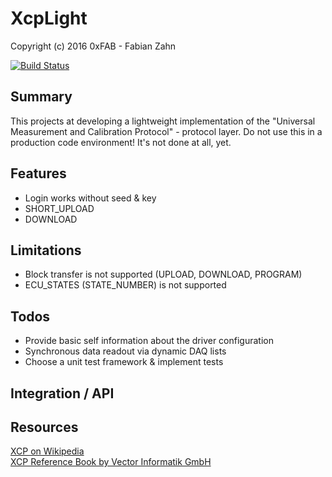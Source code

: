 # XcpLight
Copyright (c) 2016 0xFAB - Fabian Zahn   

[![Build Status](https://travis-ci.org/farrrb/XcpLight.svg?branch=master)](https://travis-ci.org/farrrb/XcpLight)

## Summary
This projects at developing a lightweight implementation of the "Universal Measurement and Calibration Protocol" - protocol layer. Do not use this in a production code environment! It's not done at all, yet.

## Features
- Login works without seed & key
- SHORT_UPLOAD
- DOWNLOAD

## Limitations
- Block transfer is not supported (UPLOAD, DOWNLOAD, PROGRAM)
- ECU_STATES (STATE_NUMBER) is not supported

## Todos
- Provide basic self information about the driver configuration
- Synchronous data readout via dynamic DAQ lists
- Choose a unit test framework & implement tests

## Integration / API

## Resources
[XCP on Wikipedia](https://en.wikipedia.org/wiki/XCP_(protocol))   
[XCP Reference Book by Vector Informatik GmbH](http://vector.com/portal/medien/solutions_for/xcp/XCP_ReferenceBook_V1.0_EN.pdf)   
